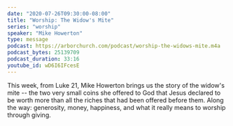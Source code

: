 ```yaml
---
date: "2020-07-26T09:30:00-08:00"
title: "Worship: The Widow's Mite"
series: "worship"
speaker: "Mike Howerton"
type: message
podcast: https://arborchurch.com/podcast/worship-the-widows-mite.m4a
podcast_bytes: 25139709
podcast_duration: 33:16
youtube_id: wD6I6IFcesE
---
```


This week, from Luke 21, Mike Howerton brings us the story of the widow's mite -- the two very small coins she offered to God that Jesus declared to be worth more than all the riches that had been offered before them. Along the way: generosity, money, happiness, and what it really means to worship through giving.
